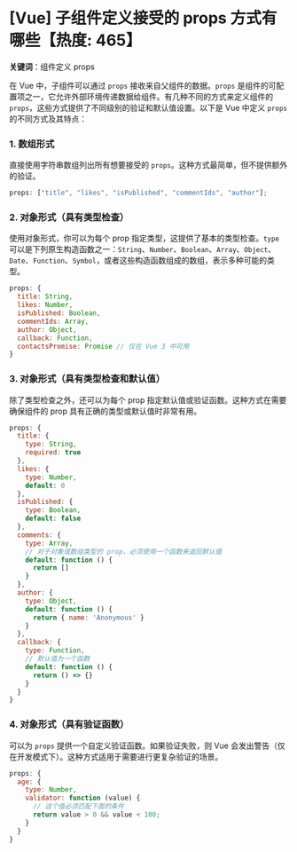 # [Vue] 子组件定义接受的 props 方式有哪些【热度: 465】

**关键词**：组件定义 props

在 Vue 中，子组件可以通过 `props` 接收来自父组件的数据。`props` 是组件的可配置项之一，它允许外部环境传递数据给组件。有几种不同的方式来定义组件的 `props`，这些方式提供了不同级别的验证和默认值设置。以下是 Vue 中定义 `props` 的不同方式及其特点：

### 1. **数组形式**

直接使用字符串数组列出所有想要接受的 `props`。这种方式最简单，但不提供额外的验证。

```javascript
props: ["title", "likes", "isPublished", "commentIds", "author"];
```

### 2. **对象形式（具有类型检查）**

使用对象形式，你可以为每个 prop 指定类型，这提供了基本的类型检查。`type` 可以是下列原生构造函数之一：`String`、`Number`、`Boolean`、`Array`、`Object`、`Date`、`Function`、`Symbol`，或者这些构造函数组成的数组，表示多种可能的类型。

```javascript
props: {
  title: String,
  likes: Number,
  isPublished: Boolean,
  commentIds: Array,
  author: Object,
  callback: Function,
  contactsPromise: Promise // 仅在 Vue 3 中可用
}
```

### 3. **对象形式（具有类型检查和默认值）**

除了类型检查之外，还可以为每个 prop 指定默认值或验证函数。这种方式在需要确保组件的 prop 具有正确的类型或默认值时非常有用。

```javascript
props: {
  title: {
    type: String,
    required: true
  },
  likes: {
    type: Number,
    default: 0
  },
  isPublished: {
    type: Boolean,
    default: false
  },
  comments: {
    type: Array,
    // 对于对象或数组类型的 prop，必须使用一个函数来返回默认值
    default: function () {
      return []
    }
  },
  author: {
    type: Object,
    default: function () {
      return { name: 'Anonymous' }
    }
  },
  callback: {
    type: Function,
    // 默认值为一个函数
    default: function () {
      return () => {}
    }
  }
}
```

### 4. **对象形式（具有验证函数）**

可以为 `props` 提供一个自定义验证函数。如果验证失败，则 Vue 会发出警告（仅在开发模式下）。这种方式适用于需要进行更复杂验证的场景。

```javascript
props: {
  age: {
    type: Number,
    validator: function (value) {
      // 这个值必须匹配下面的条件
      return value > 0 && value < 100;
    }
  }
}
```